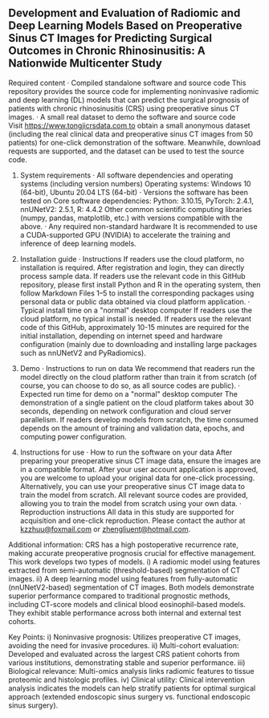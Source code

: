 Development and Evaluation of Radiomic and Deep Learning Models Based on Preoperative Sinus CT Images for Predicting Surgical Outcomes in Chronic Rhinosinusitis: A Nationwide Multicenter Study
-------------------------------------------------------------------------------------------------------
Required content
· Compiled standalone software and source code
This repository provides the source code for implementing noninvasive radiomic and deep learning (DL) models that can predict the surgical prognosis of patients with chronic rhinosinusitis (CRS) using preoperative sinus CT images.
· A small real dataset to demo the software and source code
Visit https://www.tongjicrsdata.com to obtain a small anonymous dataset (including the real clinical data and preoperative sinus CT images from 50 patients) for one-click demonstration of the software. Meanwhile, download requests are supported, and the dataset can be used to test the source code.

1. System requirements
· All software dependencies and operating systems (including version numbers)
Operating systems: Windows 10 (64-bit), Ubuntu 20.04 LTS (64-bit)
· Versions the software has been tested on
Core software dependencies: Python: 3.10.15, PyTorch: 2.4.1, nnUNetV2: 2.5.1, R: 4.4.2
Other common scientific computing libraries (numpy, pandas, matplotlib, etc.) with versions compatible with the above.
· Any required non-standard hardware
It is recommended to use a CUDA-supported GPU (NVIDIA) to accelerate the training and inference of deep learning models.

2. Installation guide
· Instructions
If readers use the cloud platform, no installation is required. After registration and login, they can directly process sample data. If readers use the relevant code in this GitHub repository, please first install Python and R in the operating system, then follow Markdown Files 1–5 to install the corresponding packages using personal data or public data obtained via cloud platform application.
· Typical install time on a "normal" desktop computer
If readers use the cloud platform, no typical install is needed. If readers use the relevant code of this GitHub, approximately 10-15 minutes are required for the initial installation, depending on internet speed and hardware configuration (mainly due to downloading and installing large packages such as nnUNetV2 and PyRadiomics).

3. Demo
· Instructions to run on data
We recommend that readers run the model directly on the cloud platform rather than train it from scratch (of course, you can choose to do so, as all source codes are public).
· Expected run time for demo on a "normal" desktop computer
The demonstration of a single patient on the cloud platform takes about 30 seconds, depending on network configuration and cloud server parallelism. If readers develop models from scratch, the time consumed depends on the amount of training and validation data, epochs, and computing power configuration.

4. Instructions for use
· How to run the software on your data
After preparing your preoperative sinus CT image data, ensure the images are in a compatible format. After your user account application is approved, you are welcome to upload your original data for one-click processing. Alternatively, you can use your preoperative sinus CT image data to train the model from scratch. All relevant source codes are provided, allowing you to train the model from scratch using your own data.
· Reproduction instructions
All data in this study are supported for acquisition and one-click reproduction. Please contact the author at kzzhuu@foxmail.com or zhengliuent@hotmail.com.

Additional information: 
  CRS has a high postoperative recurrence rate, making accurate preoperative prognosis crucial for effective management. This work develops two types of models.
  i) A radiomic model using features extracted from semi-automatic (threshold-based) segmentation of CT images.
  ii) A deep learning model using features from fully-automatic (nnUNetV2-based) segmentation of CT images.
  Both models demonstrate superior performance compared to traditional prognostic methods, including CT-score models and clinical blood eosinophil-based models. They exhibit stable performance across both internal and external test cohorts.

Key Points: 
  i) Noninvasive prognosis: Utilizes preoperative CT images, avoiding the need for invasive procedures.
  ii) Multi-cohort evaluation: Developed and evaluated across the largest CRS patient cohorts from various institutions, demonstrating stable and superior performance.
  iii) Biological relevance: Multi-omics analysis links radiomic features to tissue proteomic and histologic profiles.
  iv) Clinical utility: Clinical intervention analysis indicates the models can help stratify patients for optimal surgical approach (extended endoscopic sinus surgery vs. functional endoscopic sinus surgery).
